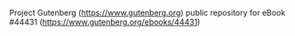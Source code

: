 Project Gutenberg (https://www.gutenberg.org) public repository for eBook #44431 (https://www.gutenberg.org/ebooks/44431)
